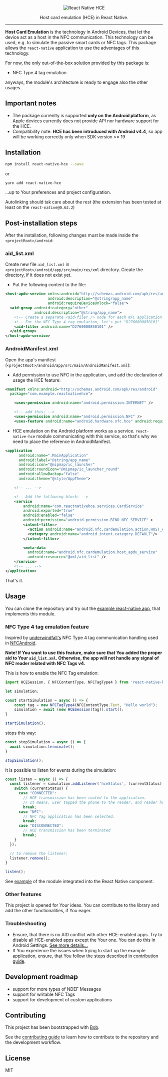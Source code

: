 <p align="center">
  <img src="logo.png" alt="React Native HCE">
</p>
<p align="center">
  Host card emulation (HCE) in React Native.<br/>
</p>

---

**Host Card Emulation** is the technology in Android Devices, that let the device act as a host in the NFC communication. This technology can be used, e.g. to simulate the passive smart cards or NFC tags.
This package allows the ``react-native`` application to use the adventages of this technology.

For now, the only out-of-the-box solution provided by this package is:

- NFC Type 4 tag emulation

anyways, the module's architecture is ready to engage also the other usages.

## Important notes

- The package currenlty is supported **only on the Android platform**, as Apple devices currently does not provide API nor hardware support for the HCE.
- Compatibility note: **HCE has been introduced with Android v4.4**, so app will be working correctly only when SDK version >= 19

## Installation

```sh
npm install react-native-hce --save
```

or

```sh
yarn add react-native-hce
```

...up to Your preferences and project configuration.

Autolinking should tak care about the rest (the extension has been tested at least on the ``react-native@0.62.2``)


## Post-installation steps

After the installation, following changes must be made inside the  ``<projectRoot>/android``:

### aid_list.xml

Create new file `aid_list.xml` in `<projectRoot>/android/app/src/main/res/xml` directory. Create the directory, if it does not exist yet.

- Put the following content to the file:

```xml
<host-apdu-service xmlns:android="http://schemas.android.com/apk/res/android"
                   android:description="@string/app_name"
                   android:requireDeviceUnlock="false">
  <aid-group android:category="other"
             android:description="@string/app_name">
    <!-- Create a separate <aid-filer /> node for each NFC application ID, that You intent to emulate/host. -->
    <!-- For the NFC Type 4 tag emulation, let's put "D2760000850101" -->
    <aid-filter android:name="D2760000850101" />
  </aid-group>
</host-apdu-service>
```

### AndroidManifest.xml

Open the app's manifest (``<projectRoot>/android/app/src/main/AndroidManifest.xml``):

- Add permission to use NFC in the application, and add the declaration of usage the HCE feature:

```xml
<manifest xmlns:android="http://schemas.android.com/apk/res/android"
  package="com.example.reactnativehce">

    <uses-permission android:name="android.permission.INTERNET" />

    <!-- add this: -->
    <uses-permission android:name="android.permission.NFC" />
    <uses-feature android:name="android.hardware.nfc.hce" android:required="true" />
```

- HCE emulation on the Android platform works as a service. ``react-native-hce`` module communicating with this service, so that's why we need to place the reference in AndroidManifest.

```xml
<application
      android:name=".MainApplication"
      android:label="@string/app_name"
      android:icon="@mipmap/ic_launcher"
      android:roundIcon="@mipmap/ic_launcher_round"
      android:allowBackup="false"
      android:theme="@style/AppTheme">

    <!-- ... -->

    <!-- Add the following block: -->
    <service
        android:name="com.reactnativehce.services.CardService"
        android:exported="true"
        android:enabled="false"
        android:permission="android.permission.BIND_NFC_SERVICE" >
        <intent-filter>
          <action android:name="android.nfc.cardemulation.action.HOST_APDU_SERVICE" />
          <category android:name="android.intent.category.DEFAULT"/>
        </intent-filter>

        <meta-data
          android:name="android.nfc.cardemulation.host_apdu_service"
          android:resource="@xml/aid_list" />
    </service>
    <!-- ... -->
</application>
```

That's it.

## Usage

You can clone the repository and try out the [example react-native app](example), that implements this module.

### NFC Type 4 tag emulation feature

Inspired by [underwindfall's](https://github.com/underwindfall) NFC Type 4 tag communication handling used in [NFCAndroid](https://github.com/underwindfall/NFCAndroid).

**Note! If You want to use this feature, make sure that You added the proper aid to Your ``aid_list.xml``. Otherwise, the app will not handle any signal of NFC reader related with NFC Tags v4.**

This is how to enable the NFC Tag emulation:

```js
import HCESession, { NFCContentType, NFCTagType4 } from 'react-native-hce';

let simulation;

const startSimulation = async () => {
    const tag = new NFCTagType4(NFCContentType.Text, "Hello world");
    simulation = await (new HCESession(tag)).start();
}

startSimulation();
```

stops this way:

```js
const stopSimulation = async () => {
  await simulation.terminate();
}

stopSimulation();
```

It is possible to listen for events during the simulation:

```js
const listen = async () => {
  const listener = simulation.addListener('hceStatus', (currentStatus) => {
    switch (currentStatus) {
      case "CONNECTED":
        // HCE transmission has been routed to the application.
        // It means, user tapped the phone to the reader, and reader have sent matching Select Application command.
        break;
      case "NFC":
        // NFC Tag application has been selected.
        break;
      case "DISCONNECTED":
        // HCE transmission has been terminated
        break;
    }
  });

  // to remove the listener:
  listener.remove();
}

listen();
```

See [example](example/src/App.tsx) of the module integrated into the React Native component.

### Other features

This project is opened for Your ideas. You can contribute to the library and add the other functionalities, if You eager.

### Troubleshooting

- Ensure, that there is no AID conflict with other HCE-enabled apps. Try to disable all HCE-enabled apps except the Your one. You can do this in Android Settings. [See more details...](https://github.com/appidea/react-native-hce/issues/2#issuecomment-1221538916)
- If You experience the issues when trying to start up the example application, ensure, that You follow the steps described in [contribution guide](CONTRIBUTING.md).

## Development roadmap

- support for more types of NDEF Messages
- support for writable NFC Tags
- support for development of custom applications

## Contributing

This project has been bootstrapped with [Bob](https://github.com/react-native-community/bob.git).

See the [contributing guide](CONTRIBUTING.md) to learn how to contribute to the repository and the development workflow.

## License

MIT

